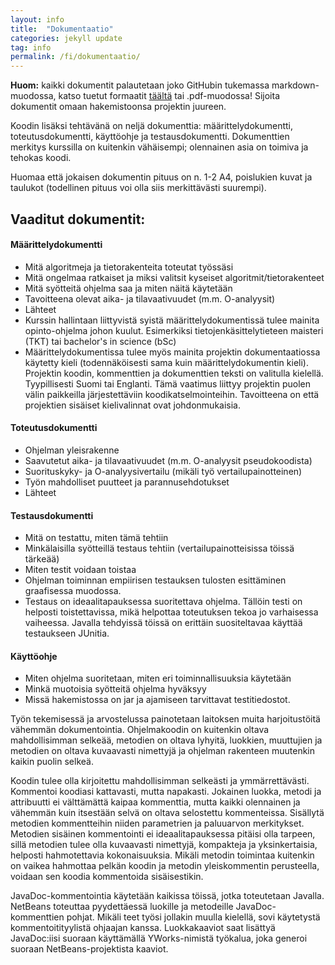 ```yaml
---
layout: info
title:  "Dokumentaatio"
categories: jekyll update
tag: info
permalink: /fi/dokumentaatio/
---
```


**Huom:** kaikki dokumentit palautetaan joko GitHubin tukemassa markdown-muodossa, katso tuetut formaatit [täältä](https://github.com/github/markup) tai .pdf-muodossa! Sijoita dokumentit omaan hakemistoonsa projektin juureen.

Koodin lisäksi tehtävänä on neljä dokumenttia: määrittelydokumentti, toteutusdokumentti, käyttöohje ja testausdokumentti. Dokumenttien merkitys kurssilla on kuitenkin vähäisempi; olennainen asia on toimiva ja tehokas koodi.

Huomaa että jokaisen dokumentin pituus on n. 1-2 A4, poislukien kuvat ja taulukot (todellinen pituus voi olla siis merkittävästi suurempi).

## Vaaditut dokumentit:


#### Määrittelydokumentti
* Mitä algoritmeja ja tietorakenteita toteutat työssäsi
* Mitä ongelmaa ratkaiset ja miksi valitsit kyseiset algoritmit/tietorakenteet
* Mitä syötteitä ohjelma saa ja miten näitä käytetään
* Tavoitteena olevat aika- ja tilavaativuudet (m.m. O-analyysit)
* Lähteet
* Kurssin hallintaan liittyvistä syistä määrittelydokumentissä tulee mainita opinto-ohjelma johon kuulut. Esimerkiksi tietojenkäsittelytieteen maisteri (TKT) tai bachelor's in science (bSc)
* Määrittelydokumentissa tulee myös mainita projektin dokumentaatiossa käytetty kieli (todennäköisesti sama kuin määrittelydokumentin kieli). Projektin koodin, kommenttien ja dokumenttien teksti on valitulla kielellä. Tyypillisesti Suomi tai Englanti. Tämä vaatimus liittyy projektin puolen välin paikkeilla järjestettäviin koodikatselmointeihin. Tavoitteena on että projektien sisäiset kielivalinnat ovat johdonmukaisia.

#### Toteutusdokumentti
* Ohjelman yleisrakenne
* Saavutetut aika- ja tilavaativuudet (m.m. O-analyysit pseudokoodista)
* Suorituskyky- ja O-analyysivertailu (mikäli työ vertailupainotteinen)
* Työn mahdolliset puutteet ja parannusehdotukset
* Lähteet

#### Testausdokumentti
* Mitä on testattu, miten tämä tehtiin
* Minkälaisilla syötteillä testaus tehtiin (vertailupainotteisissa töissä tärkeää)
* Miten testit voidaan toistaa
* Ohjelman toiminnan empiirisen testauksen tulosten esittäminen graafisessa muodossa.
* Testaus on ideaalitapauksessa suoritettava ohjelma. Tällöin testi on helposti toistettavissa, mikä helpottaa toteutuksen tekoa jo varhaisessa vaiheessa. Javalla tehdyissä töissä on erittäin suositeltavaa käyttää testaukseen JUnitia.

#### Käyttöohje
* Miten ohjelma suoritetaan, miten eri toiminnallisuuksia käytetään
* Minkä muotoisia syötteitä ohjelma hyväksyy
* Missä hakemistossa on jar ja ajamiseen tarvittavat testitiedostot.


Työn tekemisessä ja arvostelussa painotetaan laitoksen muita harjoitustöitä vähemmän dokumentointia. Ohjelmakoodin on kuitenkin oltava mahdollisimman selkeää, metodien on oltava lyhyitä, luokkien, muuttujien ja metodien on oltava kuvaavasti nimettyjä ja ohjelman rakenteen muutenkin kaikin puolin selkeä.

Koodin tulee olla kirjoitettu mahdollisimman selkeästi ja ymmärrettävästi. Kommentoi koodiasi kattavasti, mutta napakasti. Jokainen luokka, metodi ja attribuutti ei välttämättä kaipaa kommenttia, mutta kaikki olennainen ja vähemmän kuin itsestään selvä on oltava selostettu kommenteissa. Sisällytä metodien kommentteihin niiden parametrien ja paluuarvon merkitykset. Metodien sisäinen kommentointi ei ideaalitapauksessa pitäisi olla tarpeen, sillä metodien tulee olla kuvaavasti nimettyjä, kompakteja ja yksinkertaisia, helposti hahmotettavia kokonaisuuksia. Mikäli metodin toimintaa kuitenkin on vaikea hahmottaa pelkän koodin ja metodin yleiskommentin perusteella, voidaan sen koodia kommentoida sisäisestikin.

JavaDoc-kommentointia käytetään kaikissa töissä, jotka toteutetaan Javalla. NetBeans toteuttaa pyydettäessä luokille ja metodeille JavaDoc-kommenttien pohjat. Mikäli teet työsi jollakin muulla kielellä, sovi käytetystä kommentoitityylistä ohjaajan kanssa. Luokkakaaviot saat lisättyä JavaDoc:iisi suoraan käyttämällä YWorks-nimistä työkalua, joka generoi suoraan NetBeans-projektista kaaviot.
